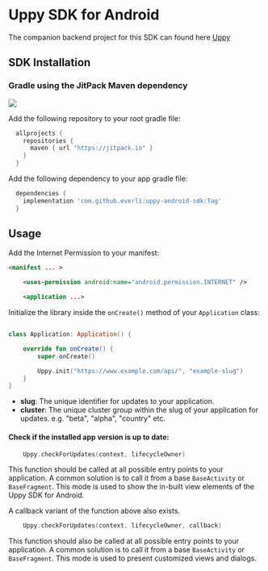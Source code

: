 # Uppy SDK for Android

The companion backend project for this SDK can found here [Uppy](https://github.com/everli/Uppy)

## SDK Installation

### Gradle using the JitPack Maven dependency

[![](https://jitpack.io/v/Everli/uppy-android-sdk.svg)](https://jitpack.io/#Everli/uppy-android-sdk)

Add the following repository to your root gradle file:

 ```groovy
   allprojects {
     repositories {
       maven { url "https://jitpack.io" }
     }
   }
 ````

Add the following dependency to your app gradle file:

  ```groovy
    dependencies {
      implementation 'com.github.everli:uppy-android-sdk:Tag'
    }
  ```

## Usage

Add the Internet Permission to your manifest:

```xml
<manifest ... >

    <uses-permission android:name="android.permission.INTERNET" />

    <application ...>

```

Initialize the library inside the  `onCreate()` method of your `Application` class:

```kotlin

class Application: Application() {

    override fun onCreate() {
        super.onCreate()

        Uppy.init("https://www.example.com/api/", "example-slug")
    }
}

```

* **slug**: The unique identifier for updates to your application.
* **cluster**: The unique cluster group within the slug of your application for updates. e.g. "beta", "alpha", "country" etc.

#### Check if the installed app version is up to date:

```kotlin
    Uppy.checkForUpdates(context, lifecycleOwner)
```
This function should be called at all possible entry points to your application. A common solution is to call it from a base `BaseActivity` or `BaseFragment`. This mode is used to show the in-built view elements of the Uppy SDK for Android.

A callback variant of the function above also exists.

```kotlin
    Uppy.checkForUpdates(context, lifecycleOwner, callback)
```

This function should also be called at all possible entry points to your application. A common solution is to call it from a base `BaseActivity` or `BaseFragment`. This mode is used to present customized views and dialogs.


